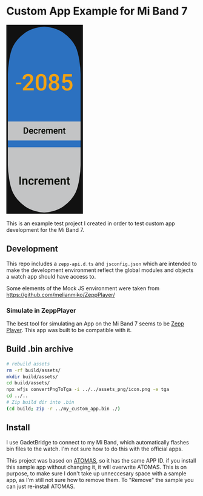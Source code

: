 # Custom App Example for Mi Band 7

![alt text](git_img.png)

This is an example test project I created in order to test custom app development for the Mi Band 7.

## Development

This repo includes a `zepp-api.d.ts` and `jsconfig.json` which are intended to make the development environment reflect the global modules and objects a watch app should have access to.

Some elements of the Mock JS environment were taken from https://github.com/melianmiko/ZeppPlayer/

### Simulate in ZeppPlayer

The best tool for simulating an App on the Mi Band 7 seems to be [Zepp Player](https://github.com/melianmiko/ZeppPlayer/). This app was built to be compatible with it.

## Build .bin archive
```bash
# rebuild assets
rm -rf build/assets/
mkdir build/assets/
cd build/assets/
npx wfjs convertPngToTga -i ../../assets_png/icon.png -e tga
cd ../..
# Zip build dir into .bin
(cd build; zip -r ../my_custom_app.bin ./)
```

## Install
I use GadetBridge to connect to my Mi Band, which automatically flashes bin files to the watch. I'm not sure how to do this with the official apps.

This project was based on [ATOMAS](https://amazfitwatchfaces.com/mi-band-7/view/460?hl=en), so it has the same APP ID. if you install this sample app without changing it, it will overwrite ATOMAS. This is on purpose, to make sure I don't take up unneccesary space with a sample app, as I'm still not sure how to remove them. To "Remove" the sample you can just re-install ATOMAS.